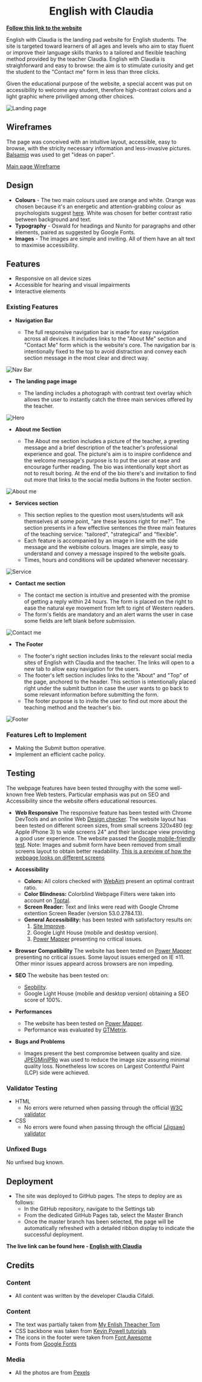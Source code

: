 <h1 align="center">English with Claudia</h1>

__[Follow this link to the website](https://cla-cif.github.io/english-with-claudia/)__

English with Claudia is the landing pad website for English students. The site is targeted toward learners of all ages and levels who aim to stay fluent or improve their language skills thanks to a tailored and flexible teaching method provided by the teacher Claudia. English with Claudia is straighforward and easy to browse: the aim is to stimulate curiosity and get the student to the "Contact me" form in less than three clicks. 

Given the educational purpose of the website, a special accent was put on accessibility to welcome any student, therefore high-contrast colors and a light graphic where priviliged among other choices. 

![Landing page](https://github.com/cla-cif/english-with-claudia/blob/main/screenshot/landing-page.jpeg)

## Wireframes

The page was conceived with an intuitive layout, accessible, easy to browse, with the striclty necessary information and less-invasive pictures. 
[Balsamiq](https://balsamiq.com/) was used to get "ideas on paper". 

[Main page Wireframe](https://github.com/cla-cif/english-with-claudia/blob/main/screenshot/index-wireframe.png)

## Design

- __Colours__
        -   The two main colours used are orange and white. Orange was chosen because it's an energetic and attention-grabbing colour as psychologists suggest [here](https://www.verywellmind.com/the-color-psychology-of-orange-2795818). White was chosen for better contrast ratio between background and text. 
- __Typography__
        -   Oswald for headings and Nunito for paragraphs and other elements, paired as suggested by Google Fonts. 
- __Images__
        -   The images are simple and inviting. All of them have an alt text to maximise accessibility. 

## Features 

-   Responsive on all device sizes
-   Accessible for hearing and visual impairments
-   Interactive elements

### Existing Features

- __Navigation Bar__

  - The full responsive navigation bar is made for easy navigation across all devices. It includes links to the "About Me" section and "Contact Me" form which is the     website's core. The navigation bar is intentionally fixed to the top to avoid distraction and convey each section message in the most clear and direct way. 
 
![Nav Bar](https://github.com/cla-cif/english-with-claudia/blob/main/screenshot/nav.jpeg)

- __The landing page image__

  - The landing includes a photograph with contrast text overlay which allows the user to instantly catch the three main services offered by the teacher. 

![Hero](https://github.com/cla-cif/english-with-claudia/blob/main/screenshot/hero.jpeg)

- __About me Section__

  - The About me section includes a picture of the teacher, a greeting message and a brief description of the teacher's professional experience and goal. The picture's aim is  to inspire confidence and the welcome message's purpose is to put the user at ease and encourage further reading. The bio was intentionally kept short as not to result boring. At the end of the bio there's and invitation to find out more that links to the social media buttons in the footer section. 

![About me](https://github.com/cla-cif/english-with-claudia/blob/main/screenshot/aboutme.jpeg)

- __Services section__

  - This section replies to the question most users/students will ask themselves at some point, "are these lessons right for me?". The section presents in a few effective sentences the three main features of the teaching service: "tailored", "strategical" and "flexible". 
  - Each feature is accompanied by an image in line with the side message and the webisite colours. Images are simple, easy to understand and convey a message inspired to the website goals. 
  - Times, hours and conditions will be updated whenever necessary. 

![Service](https://github.com/cla-cif/english-with-claudia/blob/main/screenshot/services.jpeg)

- __Contact me section__ 

  - The contact me section is intuitive and presented with the promise of getting a reply within 24 hours. The form is placed on the right to ease the natural eye movement from left to right of Western readers. 
  - The form's fields are mandatory and an alert warns the user in case some fields are left blank before submission. 

![Contact me](https://github.com/cla-cif/english-with-claudia/blob/main/screenshot/form.jpeg)

- __The Footer__ 

  - The footer's right section includes links to the relevant social media sites of English with Claudia and the teacher. The links will open to a new tab to allow easy navigation for the users. 
  - The footer's left section includes links to the "About" and "Top" of the page, anchored to the header. This section is intentionally placed right under the submit button in case the user wants to go back to some relevant information before submitting the form. 
  - The footer purpose is to invite the user to find out more about the teaching method and the teacher's bio. 
  
![Footer](https://github.com/cla-cif/english-with-claudia/blob/main/screenshot/footer.jpeg)

### Features Left to Implement

- Making the Submit button operative. 
- Implement an efficient cache policy. 

## Testing 

The webpage features have been tested througlhy with the some well-known free Web testers. Particular emphasis was put on SEO and Accessibility since the website offers educational resources. 

- __Web Responsive__
The responsive feature has been tested with Chrome DevTools and an online Web [Design checker](https://responsivedesignchecker.com/checker.php?url=https%3A%2F%2Fcla-cif.github.io%2Fenglish-with-claudia%2F&width=1400&height=700). 
The website layout has been tested on different screen sizes, from small screens 320x480 (eg: Apple iPhone 3) to wide screens 24" and their landscape view providing a good user experience. 
The website passed the [Google mobile-friendly test](https://search.google.com/test/mobile-friendly/result?id=a6mUE2LpdV19X1xP-L4ljA). 
Note: Images and submit form have been removed from small screens layout to obtain better readability. 
[This is a preview of how the webpage looks on different screens](https://github.com/cla-cif/english-with-claudia/blob/main/screenshot/responsive.jpeg)

- __Accessibility__

  - __Colors:__ All colors checked with [WebAim](https://webaim.org/resources/contrastchecker/) present an optimal contrast ratio. 
  - __Color Blindness:__ Colorblind Webpage Filters were taken into account on [Toptal](https://www.toptal.com/designers/colorfilter/).
  - __Screen Reader:__ Text and links were read with Google Chrome extention Screen Reader (version 53.0.2784.13). 
  - __General Accessibility:__ has been tested with satisfactory results on:
      1. [Site Improve](https://siteimprove.com/en/accessibility/result/?website=https://cla-cif.github.io/english-with-claudia/&email=claudia.cifaldi@gmail.com).
      2. Google Light House (mobile and desktop version). 
      3. [Power Mapper](https://try.powermapper.com/demo/ViewScan/051f53b2-ea5c-42ba-a494-d581b173b4d0) presenting no critical issues. 

- __Browser Compatibility__
The website has been tested on [Power Mapper](https://www.powermapper.com/) presenting no critical issues. Some layout issues emerged on IE ≤11. Other minor issues appeard across browsers are non impeding. 

- __SEO__
The website has been tested on:
  - [Seobility](https://freetools.seobility.net/en/seocheck/check?url=https%3A%2F%2Fcla-cif.github.io%2Fenglish-with-claudia%2F&crawltype=1#headings).
  - Google Light House (mobile and desktop version) obtaining a SEO score of 100%.

- __Performances__
  - The website has been tested on [Power Mapper](https://www.powermapper.com/).
  - Performance was evaluated by [GTMetrix](https://gtmetrix.com/reports/cla-cif.github.io/9nvWRL91/).

- __Bugs and Problems__
  - Images present the best compromise between quality and size. [JPEGMiniPRo](https://www.jpegmini.com/creators) was used to reduce the image size assuring minimal quality loss. Nonetheless low scores on Largest Contentful Paint (LCP) side were achieved.


### Validator Testing 

- HTML
  - No errors were returned when passing through the official [W3C validator](https://validator.w3.org/nu/?doc=https%3A%2F%2Fcla-cif.github.io%2Fenglish-with-claudia%2F)
- CSS
  - No errors were found when passing through the official [(Jigsaw) validator](https://jigsaw.w3.org/css-validator/validator?uri=https%3A%2F%2Fcla-cif.github.io%2Fenglish-with-claudia%2F&profile=css3svg&usermedium=all&warning=1&vextwarning=&lang=en)

### Unfixed Bugs

No unfixed bug known. 

## Deployment

- The site was deployed to GitHub pages. The steps to deploy are as follows: 
  - In the GitHub repository, navigate to the Settings tab 
  - From the dedicated GitHub Pages tab, select the Master Branch
  - Once the master branch has been selected, the page will be automatically refreshed with a detailed ribbon display to indicate the successful deployment. 

__The live link can be found here - [English with Claudia](https://cla-cif.github.io/english-with-claudia/)__


## Credits 

### Content

-  All content was written by the developer Claudia Cifaldi.

### Content 

- The text was partially taken from [My Enlish Theacher Tom](https://www.myenglishteachertom.com/)
- CSS backbone was taken from  [Kevin Powell tutorials](https://www.youtube.com/watch?v=bn-DQCifeQQ)
- The icons in the footer were taken from [Font Awesome](https://fontawesome.com/)
- Fonts from [Google Fonts](https://fonts.google.com/)

### Media

- All the photos are from [Pexels](https://www.pexels.com/)
